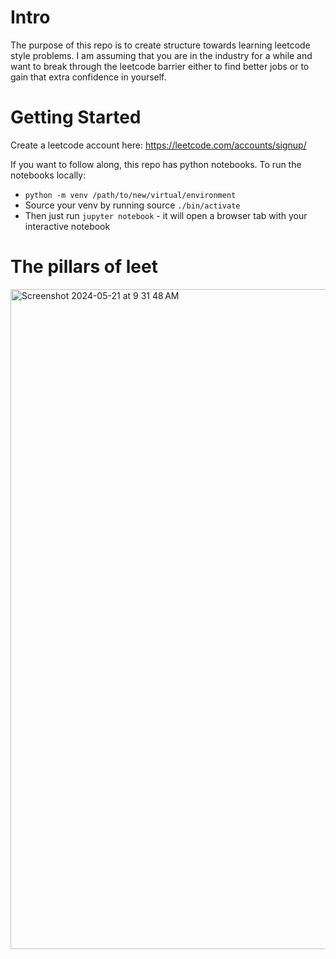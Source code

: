 # Intro
The purpose of this repo is to create structure towards learning leetcode style problems. I am assuming that you are in the industry for a while and want to break through the leetcode barrier either to find better jobs or to gain that extra confidence in yourself. 

# Getting Started

Create a leetcode account here: https://leetcode.com/accounts/signup/

If you want to follow along, this repo has python notebooks. To run the notebooks locally:
* `python -m venv /path/to/new/virtual/environment`
* Source your venv by running source `./bin/activate`
* Then just run `jupyter notebook` - it will open a browser tab with your interactive notebook

# The pillars of leet
<img width="1056" alt="Screenshot 2024-05-21 at 9 31 48 AM" src="https://github.com/lithiumx4900/leetcode_lessons/assets/164373360/e2571fbe-3f53-46d9-9f42-a2a2558cc532">
